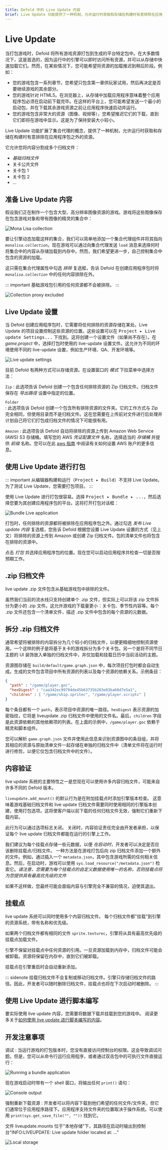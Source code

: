 ```yaml
---
title: Defold 中的 Live Update 内容
brief: Live Update 功能提供了一种机制，允许运行时获取和存储在构建时有意排除在应用程序包之外的资源。本手册解释了其工作原理。
---
```


# Live Update

当打包游戏时，Defold 将所有游戏资源打包到生成的平台特定包中。在大多数情况下，这是首选的，因为运行中的引擎可以即时访问所有资源，并可以从存储中快速加载它们。然而，在某些情况下，您可能希望将资源的加载推迟到稍后阶段。例如：

- 您的游戏包含一系列章节，您希望只包含第一章供玩家试用，然后再决定是否要继续游戏的其余部分。
- 您的游戏针对 HTML5。在浏览器上，从存储中加载应用程序意味着整个应用程序包必须在启动前下载完毕。在这样的平台上，您可能希望发送一个最小的启动包，并在下载其余游戏资源之前让应用程序快速启动并运行。
- 您的游戏包含非常大的资源（图像、视频等），您希望推迟它们的下载，直到它们即将在游戏中显示。这是为了保持安装大小较小。

Live Update 功能扩展了集合代理的概念，提供了一种机制，允许运行时获取和存储在构建时有意排除在应用程序包之外的资源。

它允许您将内容分割成多个归档文件：

* _基础归档文件_
* 关卡公共文件
* 关卡包 1
* 关卡包 2
* ...

## 准备 Live Update 内容

假设我们正在制作一个包含大型、高分辨率图像资源的游戏。游戏将这些图像保存在包含游戏对象和带有图像的精灵的集合中：

![Mona Lisa collection](images/live-update/mona-lisa.png)

要让引擎动态加载这样的集合，我们可以简单地添加一个集合代理组件并将其指向 *`monalisa.collection`*。现在游戏可以通过向集合代理发送 `load` 消息来选择何时将集合中的内容从存储加载到内存中。然而，我们希望更进一步，自己控制集合中包含的资源的加载。

这只需在集合代理属性中勾选 *排除* 复选框，告诉 Defold 在创建应用程序包时将 *`monalisa.collection`* 中的任何内容排除在外。

::: important
基础游戏包引用的任何资源都不会被排除。
:::

![Collection proxy excluded](images/live-update/proxy-excluded.png)

## Live Update 设置

当 Defold 创建应用程序包时，它需要将任何排除的资源存储在某处。Live Update 的项目设置控制这些资源的位置。这些设置可以在 <kbd>Project ▸ Live update Settings...</kbd> 下找到。这将创建一个设置文件（如果尚不存在）。在 *game.project* 中，选择打包时使用的 live-update 设置文件。这允许为不同的环境使用不同的 live-update 设置，例如生产环境、QA、开发环境等。

![Live update settings](images/live-update/05-liveupdate-settings-zip.png)

目前 Defold 有两种方式可以存储资源。在设置窗口的 *模式* 下拉菜单中选择方法：

`Zip`
: 此选项告诉 Defold 创建一个包含任何排除资源的 Zip 归档文件。归档文件保存在 *导出路径* 设置中指定的位置。

`Folder`  
: 此选项告诉 Defold 创建一个包含所有排除资源的文件夹。它的工作方式与 Zip 完全相同，但使用目录而不是归档文件。这在您需要在上传前对文件进行后处理并计划自己将它们打包成归档文件的情况下可能很有用。

`Amazon`
: 此选项告诉 Defold 自动将排除的资源上传到 Amazon Web Service (AWS) S3 存储桶。填写您的 AWS *凭证配置文件* 名称，选择适当的 *存储桶* 并提供 *前缀* 名称。您可以在此 [aws 指南](/manuals/live-update-aws) 中阅读有关如何设置 AWS 账户的更多信息。

## 使用 Live Update 进行打包

::: important
从编辑器构建和运行（<kbd>Project ▸ Build</kbd>）不支持 Live Update。为了测试 Live Update，您需要打包项目。
:::

使用 Live Update 进行打包很容易。选择 <kbd>Project ▸ Bundle ▸ ...</kbd>，然后选择您要为其创建应用程序包的平台。这将打开打包对话框：

![Bundle Live application](images/live-update/bundle-app.png)

打包时，任何排除的资源都将被排除在应用程序包之外。通过勾选 *发布 Live update 内容* 复选框，您告诉 Defold 根据您设置 Live Update 设置的方式（见上文）将排除的资源上传到 Amazon 或创建 Zip 归档文件。包的清单文件也将包含在排除的资源中。

点击 *打包* 并选择应用程序包的位置。现在您可以启动应用程序并检查一切是否按预期工作。

## .zip 归档文件

live update .zip 文件包含从基础游戏包中排除的文件。

虽然我们当前的流水线只支持创建单个 .zip 文件，但实际上可以将该 zip 文件拆分为更小的 .zip 文件。这允许游戏的下载量更小：关卡包、季节性内容等。每个 .zip 文件还包含一个清单文件，描述 .zip 文件中包含的每个资源的元数据。

## 拆分 .zip 归档文件

通常希望将被排除的内容拆分为几个较小的归档文件，以便更精细地控制资源使用。一个这样的例子是将基于关卡的游戏拆分为多个关卡包。另一个是将不同节日主题的 UI 装饰放入单独的归档文件中，并仅加载和挂载日历中当前活动的主题。

资源图存储在 `build/default/game.graph.json` 中，每次项目打包时都会自动生成。生成的文件包含项目中所有资源的列表以及每个资源的依赖关系。示例条目：

```json
{
  "path" : "/game/player.goc",
  "hexDigest" : "caa342ec99794de45b63735b203e83ba60d7e5a1",
  "children" : [ "/game/ship.spritec", "/game/player.scriptc" ]
}
```

每个条目都有一个 `path`，表示项目中资源的唯一路径。`hexDigest` 表示资源的加密指纹，它将是 liveupdate .zip 归档文件中使用的文件名。最后，`children` 字段是此资源依赖的其他依赖项的列表。在上面的示例中，`/game/player.goc` 依赖于精灵和脚本组件。

您可以解析 `game.graph.json` 文件并使用此信息来识别资源图中的条目组，并将其相应的资源与原始清单文件一起存储在单独的归档文件中（清单文件将在运行时进行修剪，以便它仅包含归档文件中的文件）。

## 内容验证

live update 系统的主要特性之一是您现在可以使用许多内容归档文件，可能来自许多不同的 Defold 版本。

`liveupdate.add_mount()` 的默认行为是在附加挂载点时添加引擎版本检查。
这意味着游戏基础归档文件和 live update 归档文件需要同时使用相同的引擎版本创建，使用打包选项。这将使客户端以前下载的任何归档文件无效，强制它们重新下载内容。

此行为可以通过选项标志关闭。
关闭时，内容验证责任完全由开发者承担，以保证每个 live update 归档文件都能在运行的引擎上工作。

我们建议为每个挂载点存储一些元数据，以便 _在启动时_，开发者可以决定是否应该删除挂载点/归档文件。
一种方法是在游戏打包后向 zip 归档文件添加一个额外的文件。例如，通过插入一个 `metadata.json`，其中包含游戏所需的任何相关信息。然后，在启动时，游戏可以使用 `sys.load_resource("/metadata.json")` 检索它。_请注意，您需要为每个挂载点的自定义数据使用唯一的名称，否则挂载点将为您提供具有最高优先级的文件_

如果不这样做，您最终可能会面临内容与引擎完全不兼容的情况，迫使其退出。

## 挂载点

live update 系统可以同时使用多个内容归档文件。
每个归档文件都"挂载"到引擎的资源系统，带有名称和优先级。

如果两个归档文件都有相同的文件 `sprite.texturec`，引擎将从具有最高优先级的挂载点加载文件。

引擎不保留对挂载点中任何资源的引用。一旦资源加载到内存中，归档文件可能会被卸载。资源将保留在内存中，直到它们被卸载。

挂载点在引擎重启时会自动重新添加。

::: sidenote
挂载归档文件不会复制或移动归档文件。引擎只存储归档文件的路径。因此，开发者可以随时删除归档文件，挂载点也将在下次启动时被删除。
:::

## 使用 Live Update 进行脚本编写

要实际使用 live update 内容，您需要将数据下载并挂载到您的游戏中。
阅读更多关于[如何使用 live update 进行脚本编写的内容](/manuals/live-update-scripting)。

## 开发注意事项

调试
: 当运行游戏的打包版本时，您没有直接访问控制台的权限。这会导致调试问题。但是，您可以从命令行运行应用程序，或者通过双击包中的可执行文件直接运行：

  ![Running a bundle application](images/live-update/run-bundle.png)

  现在游戏启动时带有一个 shell 窗口，将输出任何 `print()` 语句：

  ![Console output](images/live-update/run-bundle-console.png)

强制重新下载资源
: 开发者可以将内容下载到他们希望的任何文件/文件夹，但它们通常位于应用程序路径下。应用程序支持文件夹的位置取决于操作系统。可以使用 `print(sys.get_save_file("", ""))` 找到它。

  文件 liveupdate.mounts 位于"本地存储"下，其路径在启动时输出到控制台"INFO:LIVEUPDATE: Live update folder located at: ..."

  ![Local storage](images/live-update/local-storage.png)
